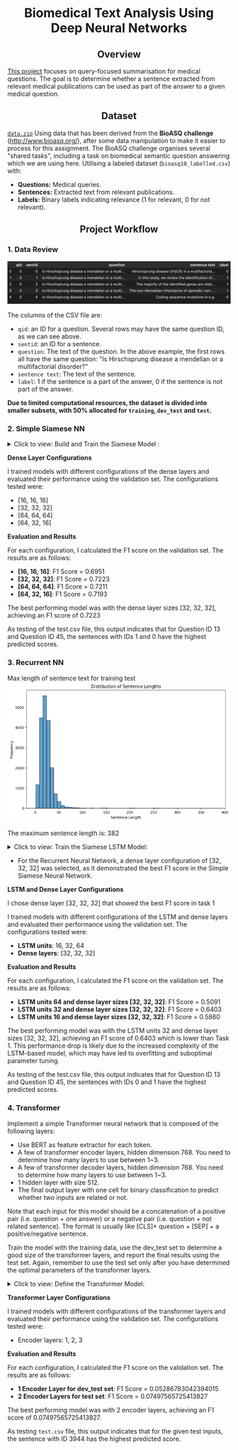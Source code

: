# __<center>Biomedical Text Analysis Using Deep Neural Networks</center>__

## __<center>Overview</center>__
[This project](https://github.com/VivianNg9/Biomedical-Text-Analysis-Using-Deep-Neural-Networks/blob/main/Biomedical%20Text%20Analysis%20Using%20Deep%20Neural%20Networks.ipynb) focuses on query-focused summarisation for medical questions. The goal is to determine whether a sentence extracted from relevant medical publications can be used as part of the answer to a given medical question.

## __<center>Dataset</center>__
[`data.zip`](https://github.com/VivianNg9/Biomedical-Text-Analysis-Using-Deep-Neural-Networks/blob/main/data.zip)
Using data that has been derived from the **BioASQ challenge** (http://www.bioasq.org/), after some data manipulation to make it easier to process for this assignment. 
The BioASQ challenge organises several "shared tasks", including a task on biomedical semantic question answering which we are using here. 
Utilising a labeled dataset (`bioasq10_labelled.csv`) with:
- **Questions:** Medical queries.
- **Sentences:** Extracted text from relevant publications.
- **Labels:** Binary labels indicating relevance (1 for relevant, 0 for not relevant).

## __<center>Project Workflow</center>__
### 1. Data Review 
![Data Review](https://github.com/VivianNg9/Biomedical-Text-Analysis-Using-Deep-Neural-Networks/blob/main/image/DataReview%20.png)

The columns of the CSV file are:
* `qid`: an ID for a question. Several rows may have the same question ID, as we can see above.
* `sentid`: an ID for a sentence.
* `question`: The text of the question. In the above example, the first rows all have the same question: "Is Hirschsprung disease a mendelian or a multifactorial disorder?"
* `sentence text`: The text of the sentence.
* `label`: 1 if the sentence is a part of the answer, 0 if the sentence is not part of the answer.

**Due to limited computational resources, the dataset is divided into smaller subsets, with 50% allocated for `training`, `dev_test` and `test`.**

### 2. Simple Siamese NN 
<details>
  <summary>Click to view: Build and Train the Siamese Model :</summary>
  
```python
# Function to build and train the Siamese model
def train_siamese_model(input_shape, dense_layer_sizes, anchor_input, positive_input, negative_input, X_train, X_val):

    # Create the shared network
    shared_network = create_siamese_model(input_shape, dense_layer_sizes, dropout_rate=0)

    # Create the embeddings
    anchor_embedding = shared_network(anchor_input)
    positive_embedding = shared_network(positive_input)
    negative_embedding = shared_network(negative_input)

    # Compute the distances
    distances = DistanceLayer()([anchor_embedding, positive_embedding, negative_embedding])

    # Create the Siamese model
    siamese_model = Model(inputs=[anchor_input, positive_input, negative_input], outputs=distances)

    # Compile the model
    siamese_model.compile(optimizer='adam', loss=triplet_loss)

    # Define early stopping
    early_stopping = EarlyStopping(monitor='val_loss', patience=5, restore_best_weights=True)

    # Train the model
    siamese_model.fit([X_train['anchor'], X_train['positive'], X_train['negative']], np.ones(len(X_train['anchor'])), 
                       validation_data=([X_val['anchor'], X_val['positive'], X_val['negative']], np.ones(len(X_val['anchor']))),
                       epochs=3, 
                       batch_size=32, 
                       callbacks=[early_stopping])
    return siamese_model
```
</details>


**Dense Layer Configurations**</p>
I trained models with different configurations of the dense layers and evaluated their performance using the validation set. The configurations tested were:
- [16, 16, 16]
- [32, 32, 32]
- [64, 64, 64]
- [64, 32, 16]

**Evaluation and Results**</p>
For each configuration, I calculated the F1 score on the validation set. The results are as follows:

- **[16, 16, 16]**: F1 Score = 0.6951
- **[32, 32, 32]**: F1 Score = 0.7223
- **[64, 64, 64]**: F1 Score = 0.7211
- **[64, 32, 16]**: F1 Score = 0.7193

The best performing model was with the dense layer sizes [32, 32, 32], achieving an F1 score of 0.7223</p>
As testing of the test.csv file, this output indicates that for Question ID 13 and Question ID 45, the sentences with IDs 1 and 0 have the highest predicted scores.

### 3. Recurrent NN 

Max length of sentence text for training test 
![Sentence length](https://github.com/VivianNg9/Biomedical-Text-Analysis-Using-Deep-Neural-Networks/blob/main/image/sentence%20length.png)

The maximum sentence length is: 382

<details>
  <summary>Click to view: Train the Siamese LSTM Model:</summary>
  
```python
# Function to create the Siamese model with embedding and LSTM layers
def create_siamese_model_lstm(vocab_size, max_length, embedding_dim, lstm_units, dense_layer_sizes, dropout_rate=0.5):
    input = Input(shape=(max_length,))
    x = Embedding(input_dim=vocab_size, output_dim=embedding_dim, input_shape=(max_length,))(input)  # Embedding layer
    x = LSTM(lstm_units)(x)  # LSTM layer
    for size in dense_layer_sizes:
        x = Dense(size, activation='relu')(x)  # Dense layers with ReLU activation
        x = Dropout(dropout_rate)(x)  # Dropout layers for regularization
    return Model(inputs=input, outputs=x)  # Return the model

def train_lstm_model(vocab_size, max_length, embedding_dim, lstm_units, dense_layer_sizes, anchor_input, positive_input, negative_input, X_train, X_val):
    shared_network = create_siamese_lstm_model(vocab_size, max_length, embedding_dim, lstm_units, dense_layer_sizes, dropout_rate=0.5)
    
    anchor_embedding = shared_network(anchor_input)
    positive_embedding = shared_network(positive_input)
    negative_embedding = shared_network(negative_input)
    
    distances = DistanceLayer()([anchor_embedding, positive_embedding, negative_embedding])  # Calculate distances
    siamese_model = Model(inputs=[anchor_input, positive_input, negative_input], outputs=distances)
    siamese_model.compile(optimizer='adam', loss=triplet_loss)  # Compile the model with Adam optimizer and triplet loss
    
    early_stopping = EarlyStopping(monitor='val_loss', patience=3, restore_best_weights=True)  # Early stopping callback
    
    siamese_model.fit([X_train['anchor'], X_train['positive'], X_train['negative']], np.ones(len(X_train['anchor'])), 
                      validation_data=([X_val['anchor'], X_val['positive'], X_val['negative']], np.ones(len(X_val['anchor']))),
                      epochs=3, batch_size=32, callbacks=[early_stopping])  # Train the model with early stopping
    
    return siamese_model
```
</details>

- For the Recurrent Neural Network, a dense layer configuration of [32, 32, 32] was selected, as it demonstrated the best F1 score in the Simple Siamese Neural Network.

**LSTM and Dense Layer Configurations**</p>
I chose dense layer [32, 32, 32] that showed the best F1 score in task 1</p>
I trained models with different configurations of the LSTM and dense layers and evaluated their performance using the validation set. The configurations tested were:
- **LSTM units**: 16, 32, 64
- **Dense layers**: [32, 32, 32] 

**Evaluation and Results**</p>
For each configuration, I calculated the F1 score on the validation set. The results are as follows:

- **LSTM units 64 and dense layer sizes [32, 32, 32]**: F1 Score = 0.5091
- **LSTM units 32 and dense layer sizes [32, 32, 32]**: F1 Score = 0.6403
- **LSTM units 16 and dense layer sizes [32, 32, 32]**: F1 Score = 0.5860

The best performing model was with the LSTM units 32 and dense layer sizes [32, 32, 32], achieving an F1 score of 0.6403 which is lower than Task 1. This performance drop is likely due to the increased complexity of the LSTM-based model, which may have led to overfitting and suboptimal parameter tuning.</p>
As testing of the test.csv file, this output indicates that for Question ID 13 and Question ID 45, the sentences with IDs 0 and 1 have the highest predicted scores.

### 4. Transformer

Implement a simple Transformer neural network that is composed of the following layers:

* Use BERT as feature extractor for each token.
* A few of transformer encoder layers, hidden dimension 768. You need to determine how many layers to use between 1~3.
* A few of transformer decoder layers, hidden dimension 768. You need to determine how many layers to use between 1~3.
* 1 hidden layer with size 512.
* The final output layer with one cell for binary classification to predict whether two inputs are related or not.

Note that each input for this model should be a concatenation of a positive pair (i.e. question + one answer) or a negative pair (i.e. question + not related sentence). The format is usually like [CLS]+ question + [SEP] + a positive/negative sentence.

Train the model with the training data, use the dev_test set to determine a good size of the transformer layers, and report the final results using the test set. Again, remember to use the test set only after you have determined the optimal parameters of the transformer layers.

<details>
  <summary>Click to view: Define the Transformer Model:</summary>
  
```python
# Define the Transformer model
class TransformerModel(tf.keras.Model):
    def __init__(self, hidden_size, num_encoder_layers=1):
        super(TransformerModel, self).__init__()
        self.bert = TFBertModel.from_pretrained('bert-base-uncased', output_hidden_states=True)
        
        # Set the pooler layer to be non-trainable
        self.bert.bert.pooler.trainable = False
        # Define transformer encoder layers
        self.encoder_layers = [tf.keras.layers.Dense(768, activation='relu', dtype='float32') for _ in range(num_encoder_layers)]
        # Define a hidden dense layer
        self.hidden_layer = tf.keras.layers.Dense(hidden_size, activation='relu', dtype='float32')
        # Define the output layer for binary classification
        self.output_layer = tf.keras.layers.Dense(1, activation='sigmoid', dtype='float32')

    def call(self, inputs):
        input_ids, attention_mask = inputs
        outputs = self.bert(input_ids, attention_mask=attention_mask)
        sequence_output = outputs.last_hidden_state
        for encoder_layer in self.encoder_layers:
            sequence_output = encoder_layer(sequence_output)
        pooled_output = tf.reduce_mean(sequence_output, axis=1) # Pool the output by taking the mean across the sequence
        hidden_output = self.hidden_layer(pooled_output) # Apply the hidden layer
        logits = self.output_layer(hidden_output) # Apply the output layer
        return logits

# Initialize the model
model = TransformerModel(hidden_size=64)

# Compile the model
optimizer = tf.keras.optimizers.Adam(learning_rate=3e-5) # Use Adam optimizer
loss = tf.keras.losses.BinaryCrossentropy(from_logits=False) # Use binary cross-entropy loss
model.compile(optimizer=optimizer, loss=loss, metrics=['accuracy']) # Compile the model

print("Model defined and compiled.")
```
</details>

**Transformer Layer Configurations**</p>
I trained models with different configurations of the transformer layers and evaluated their performance using the validation set. The configurations tested were:
- Encoder layers: 1, 2, 3

**Evaluation and Results**</p>
For each configuration, I calculated the F1 score on the validation set. The results are as follows:

- **1 Encoder Layer for dev_test set**: F1 Score = 0.05286783042394015 
- **2 Encoder Layers for test set**: F1 Score = 0.07497565725413827

The best performing model was with 2 encoder layers, achieving an F1 score of 0.07497565725413827.</p>
As testing `test.csv` file, this output indicates that for the given test inputs, the sentence with ID 3944 has the highest predicted score.
